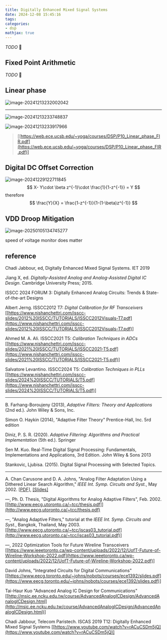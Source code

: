 ```yaml
---
title: Digitally Enhanced Mixed Signal Systems
date: 2024-12-08 15:45:16
tags:
categories:
- dsp
mathjax: true
---
```


*TODO* &#128197;

## Fixed Point Arithmetic

*TODO* &#128197;



## Linear phase

![image-20241213232002042](digitally-enhanced/image-20241213232002042.png)

---

![image-20241213233748837](digitally-enhanced/image-20241213233748837.png)

![image-20241213233917966](digitally-enhanced/image-20241213233917966.png)

> [[https://web.ece.ucsb.edu/~yoga/courses/DSP/P10_Linear_phase_FIR.pdf](https://web.ece.ucsb.edu/~yoga/courses/DSP/P10_Linear_phase_FIR.pdf)]





## Digital DC Offset Correction

![image-20241229122711845](digitally-enhanced/image-20241229122711845.png)
$$
X- Y\cdot \beta z^{-1}\cdot \frac{1}{1-z^{-1}} = Y
$$
therefore
$$
\frac{Y}{X} = \frac{1-z^{-1}}{1-(1-\beta)z^{-1}}
$$



## VDD Droop Mitigation

![image-20250105134745277](digitally-enhanced/image-20250105134745277.png)

speed of voltage monitor does matter










## reference

Chadi Jabbour, ed, Digitally Enhanced Mixed Signal Systems. IET 2019

Jiang X, ed. *Digitally-Assisted Analog and Analog-Assisted Digital IC Design*. Cambridge University Press; 2015.

ISSCC 2024 FORUM 3: Digitally Enhanced Analog Circuits: Trends & State-of-the-art Designs

Albert Jerng. ISSCC2012 T7: *Digital Calibration for RF Transceivers* [[https://www.nishanchettri.com/isscc-slides/2012%20ISSCC/TUTORIALS/ISSCC2012Visuals-T7.pdf](https://www.nishanchettri.com/isscc-slides/2012%20ISSCC/TUTORIALS/ISSCC2012Visuals-T7.pdf)]

Ahmed M. A. Ali. ISSCC2021 T5: *Calibration Techniques in ADCs* [[https://www.nishanchettri.com/isscc-slides/2021%20ISSCC/TUTORIALS/ISSCC2021-T5.pdf](https://www.nishanchettri.com/isscc-slides/2021%20ISSCC/TUTORIALS/ISSCC2021-T5.pdf)]

Salvatore Levantino. ISSCC2024 T5: *Calibration Techniques in PLLs* [[https://www.nishanchettri.com/isscc-slides/2024%20ISSCC/TUTORIALS/T5.pdf](https://www.nishanchettri.com/isscc-slides/2024%20ISSCC/TUTORIALS/T5.pdf)]

---

B. Farhang-Boroujeny (2013), *Adaptive Filters: Theory and Applications* (2nd ed.). John Wiley & Sons, Inc.

Simon O. Haykin (2014), "Adaptive Filter Theory" Prentice-Hall, Inc. 5rd edition

Diniz, P. S. R. (2020). *Adaptive Filtering: Algorithms and Practical Implementation* (5th ed.). Springer

Sen M. Kuo. Real-Time Digital Signal Processing: Fundamentals, Implementations and Applications, 3rd Edition. John Wiley & Sons 2013

Stankovic, Ljubisa. (2015). Digital Signal Processing with Selected Topics. 

---

A. Chan Carusone and D. A. Johns, "Analog Filter Adaptation Using a Dithered Linear Search Algorithm," *IEEE Int. Symp. Circuits and Syst.*, May 2002. [[PDF](http://www.eecg.utoronto.ca/~tcc/iscas_02a.pdf)], [[Slides]](http://www.eecg.utoronto.ca/~tcc/iscas_02a_slides.pdf)

—, Ph. D. Thesis, "Digital Algorithms for Analog Adaptive Filters", Feb. 2002. [[http://www.eecg.utoronto.ca/~tcc/thesis.pdf]](http://www.eecg.utoronto.ca/~tcc/thesis.pdf)

—, "Analog Adaptive Filters," tutorial at the *IEEE Int. Symp. Circuits and Syst.*, Bangkok, Thailand, May 2003. [[http://www.eecg.utoronto.ca/~tcc/iscas03_tutorial.pdf](http://www.eecg.utoronto.ca/~tcc/iscas03_tutorial.pdf)]

—, 2022 Optimization Tools for Future Wireline Transceivers [[https://www.ieeetoronto.ca/wp-content/uploads/2022/12/UofT-Future-of-Wireline-Workshop-2022.pdf](https://www.ieeetoronto.ca/wp-content/uploads/2022/12/UofT-Future-of-Wireline-Workshop-2022.pdf)]

David Johns, "Integrated Circuits for Digital Communications" [[https://www.eecg.toronto.edu/~johns/nobots/courses/ece1392/slides.pdf](https://www.eecg.toronto.edu/~johns/nobots/courses/ece1392/slides.pdf)]

Tai-Haur Kuo "Advanced Analog IC Design for Communications" [[http://msic.ee.ncku.edu.tw/course/AdvancedAnalogICDesign/AdvancedAnalogICDesign.html](http://msic.ee.ncku.edu.tw/course/AdvancedAnalogICDesign/AdvancedAnalogICDesign.html)]

Chadi Jabbour, Telecom Paristech. ISCAS 2019 T12: Digitally Enhanced Mixed Signal Systems [[https://www.youtube.com/watch?v=rACuCSDm5jQ](https://www.youtube.com/watch?v=rACuCSDm5jQ)]
